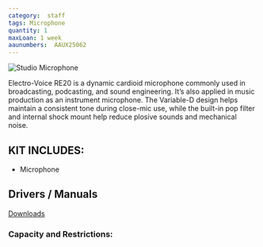 ```yaml
---
category:  staff
tags: Microphone
quantity: 1
maxLoan: 1 week
aaunumbers:  AAUX25062
---
```

![Studio Microphone](https://m.media-amazon.com/images/I/71l3pI9DUPL.jpg)

Electro-Voice RE20 is a dynamic cardioid microphone commonly used in broadcasting, podcasting, and sound engineering. It’s also applied in music production as an instrument microphone. The Variable-D design helps maintain a consistent tone during close-mic use, while the built-in pop filter and internal shock mount help reduce plosive sounds and mechanical noise.
## KIT INCLUDES:
-  Microphone

## Drivers / Manuals
[Downloads](https://products.electrovoice.com/na/en/re20/)



### Capacity and Restrictions:
